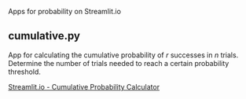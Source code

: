 Apps for probability on Streamlit.io

## cumulative.py

App for calculating the cumulative probability of *r* successes in *n* trials.
Determine the number of trials needed to reach a certain probability threshold.

[Streamlit.io - Cumulative Probability Calculator](https://share.streamlit.io/hqn006/streamlit-probability/main/cumulative.py)
